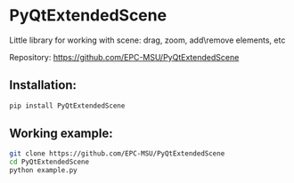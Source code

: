 # PyQtExtendedScene
Little library for working with scene: drag, zoom, add\remove elements, etc

Repository: https://github.com/EPC-MSU/PyQtExtendedScene

## Installation:

```bash
pip install PyQtExtendedScene
```

## Working example:

```bash
git clone https://github.com/EPC-MSU/PyQtExtendedScene
cd PyQtExtendedScene
python example.py
```

